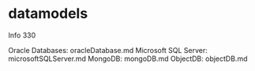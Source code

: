 # datamodels
Info 330 

Oracle Databases: oracleDatabase.md
Microsoft SQL Server: microsoftSQLServer.md
MongoDB: mongoDB.md
ObjectDB: objectDB.md

